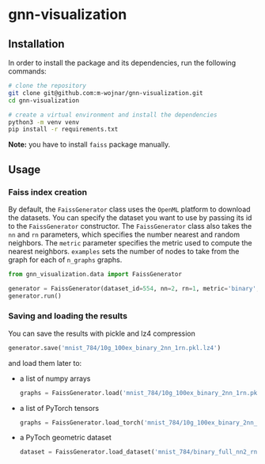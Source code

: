 # gnn-visualization

## Installation

In order to install the package and its dependencies, run the following commands:

```bash
# clone the repository
git clone git@github.com:m-wojnar/gnn-visualization.git
cd gnn-visualization

# create a virtual environment and install the dependencies
python3 -m venv venv
pip install -r requirements.txt
```

**Note:** you have to install `faiss` package manually.

## Usage

### Faiss index creation

By default, the `FaissGenerator` class uses the `OpenML` platform to download the datasets. You can specify the dataset
you want to use by passing its id to the `FaissGenerator` constructor. The `FaissGenerator` class also takes the
`nn` and `rn` parameters, which specifies the number nearest and random neighbors. The `metric` parameter specifies 
the metric used to compute the nearest neighbors. `examples` sets the number of nodes to take from the graph for 
each of `n_graphs` graphs.

```python
from gnn_visualization.data import FaissGenerator

generator = FaissGenerator(dataset_id=554, nn=2, rn=1, metric='binary', examples=100, n_graphs=10)
generator.run()
```

### Saving and loading the results

You can save the results with pickle and lz4 compression

```python
generator.save('mnist_784/10g_100ex_binary_2nn_1rn.pkl.lz4')
```

and load them later to:

- a list of numpy arrays

    ```python
    graphs = FaissGenerator.load('mnist_784/10g_100ex_binary_2nn_1rn.pkl.lz4')
    ```

- a list of PyTorch tensors

    ```python
    graphs = FaissGenerator.load_torch('mnist_784/10g_100ex_binary_2nn_1rn.pkl.lz4', device)
    ```
  
- a PyToch geometric dataset

    ```python
    dataset = FaissGenerator.load_dataset('mnist_784/binary_full_nn2_rn1.pkl.lz4', device, batch_size=16, shuffle=True)
    ```